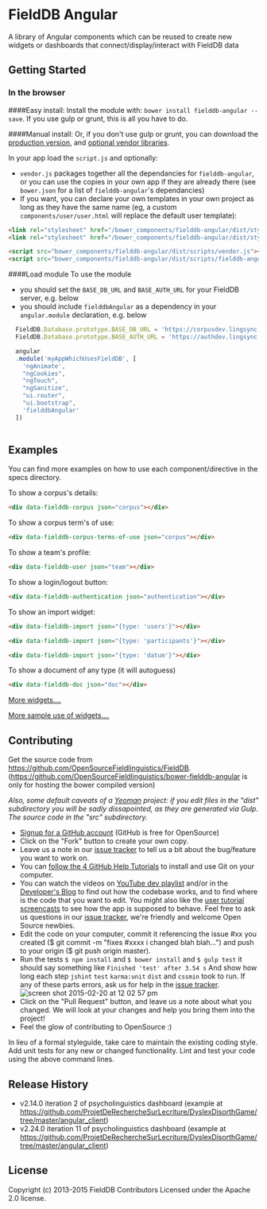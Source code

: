 # FieldDB Angular

A library of Angular components which can be reused to create new widgets or dashboards that connect/display/interact with FieldDB data

## Getting Started

### In the browser

####Easy install:
Install the module with: `bower install fielddb-angular --save`. If you use gulp or grunt, this is all you have to do.

####Manual install:
Or, if you don't use gulp or grunt, you can download the [production version][js], and [optional vendor libraries][vendor].

[js]: https://raw.github.com/OpenSourceFieldlinguistics/bower-fielddb-angular/master/dist/scripts/fielddb-angular.js
[vendor]: https://raw.github.com/OpenSourceFieldlinguistics/bower-fielddb-angular/master/dist/scripts/vendor.js

In your app load the `script.js` and optionally:
* `vendor.js` packages together all the dependancies for `fielddb-angular`, or you can use the copies in your own app if they are already there (see `bower.json` for a list of `fielddb-angular`'s dependancies) 
* If you want, you can declare your own templates in your own project as long as they have the same name (eg, a custom `components/user/user.html` will replace the default user template):

```html
<link rel="stylesheet" href="/bower_components/fielddb-angular/dist/styles/vendor.css" />
<link rel="stylesheet" href="/bower_components/fielddb-angular/dist/styles/fielddb-angular.css" />

<script src="bower_components/fielddb-angular/dist/scripts/vendor.js"></script>
<script src="bower_components/fielddb-angular/dist/scripts/fielddb-angular.js"></script>
```

####Load module
To use the module
* you should set the `BASE_DB_URL` and `BASE_AUTH_URL` for your FieldDB server, e.g. below
* you should include `fielddbAngular` as a dependency in your `angular.module` declaration, e.g. below
```javascript
  FieldDB.Database.prototype.BASE_DB_URL = 'https://corpusdev.lingsync.org';
  FieldDB.Database.prototype.BASE_AUTH_URL = 'https://authdev.lingsync.org';

  angular
  .module('myAppWhichUsesFieldDB', [
    'ngAnimate',
    "ngCookies",
    "ngTouch",
    "ngSanitize",
    "ui.router",
    "ui.bootstrap",
    'fielddbAngular'
  ])
  
```

## Examples

You can find more examples on how to use each component/directive in the specs directory.


To show a corpus's details:

```html
<div data-fielddb-corpus json="corpus"></div>
```

To show a corpus term's of use:

```html
<div data-fielddb-corpus-terms-of-use json="corpus"></div>
```

To show a team's profile:

```html
<div data-fielddb-user json="team"></div>
```

To show a login/logout button:

```html
<div data-fielddb-authentication json="authentication"></div>
```

To show an import widget:

```html
<div data-fielddb-import json="{type: 'users'}"></div>
```

```html
<div data-fielddb-import json="{type: 'participants'}"></div>
```

```html
<div data-fielddb-import json="{type: 'datum'}"></div>
```

To show a document of any type (it will autoguess)

```html
<div data-fielddb-doc json="doc"></div>
```


[More widgets....](https://github.com/OpenSourceFieldlinguistics/FieldDB/tree/master/angular_client/modules/core/src/components)

[More sample use of widgets....](https://github.com/OpenSourceFieldlinguistics/FieldDB/tree/master/angular_client/modules/core/src/components)


## Contributing

Get the source code from https://github.com/OpenSourceFieldlinguistics/FieldDB. (https://github.com/OpenSourceFieldlinguistics/bower-fielddb-angular is only for hosting the bower compiled version) 

_Also, some default caveats of a [Yeoman](http://yeoman.io/) project: if you edit files in the "dist" subdirectory you will be sadly dissapointed, as they are generated via Gulp. The source code in the "src" subdirectory._

* [Signup for a GitHub account](https://github.com/signup/free) (GitHub is free for OpenSource)
* Click on the "Fork" button to create your own copy.
* Leave us a note in our [issue tracker](https://github.com/OpenSourceFieldlinguistics/FieldDB/issues) to tell us a bit about the bug/feature you want to work on.
* You can [follow the 4 GitHub Help Tutorials](http://help.github.com/) to install and use Git on your computer.
* You can watch the videos on [YouTube dev playlist](https://www.youtube.com/playlist?list=PLUrH6CNxFDrO3zLHtHAMW-8u_v7TSvE-H) and/or in the [Developer's Blog](https://wwwdev.lingsync.org/dev.html) to find out how the codebase works, and to find where is the code that you want to edit. You might also like the [user tutorial screencasts](https://www.youtube.com/playlist?list=PLUrH6CNxFDrMtraL8hTLbLsQwdw1117FT) to see how the app is supposed to behave. Feel free to ask us questions in our [issue tracker](https://github.com/OpenSourceFieldlinguistics/FieldDB/issues), we're friendly and welcome Open Source newbies.
* Edit the code on your computer, commit it referencing the issue #xx you created ($ git commit -m "fixes #xxxx i changed blah blah...") and push to your origin ($ git push origin master).
* Run the tests `$ npm install` and  `$ bower install` and `$ gulp test` it should say something like `Finished 'test' after 3.54 s` And show how long each step `jshint` `test` `karma:unit` `dist` and `cssmin` took to run. If any of these parts errors, ask us for help in the [issue tracker](https://github.com/OpenSourceFieldlinguistics/FieldDB/issues).
![screen shot 2015-02-20 at 12 02 57 pm](https://cloud.githubusercontent.com/assets/196199/6281705/8294acc2-b8f8-11e4-829e-81f29314a980.png)
* Click on the "Pull Request" button, and leave us a note about what you changed. We will look at your changes and help you bring them into the project!
* Feel the glow of contributing to OpenSource :)


In lieu of a formal styleguide, take care to maintain the existing coding style. Add unit tests for any new or changed functionality. Lint and test your code using the above command lines.



## Release History

* v2.14.0 iteration 2 of psycholinguistics dashboard (example at https://github.com/ProjetDeRechercheSurLecriture/DyslexDisorthGame/tree/master/angular_client)
* v2.24.0 iteration 11 of psycholinguistics dashboard (example at https://github.com/ProjetDeRechercheSurLecriture/DyslexDisorthGame/tree/master/angular_client)

## License
Copyright (c) 2013-2015 FieldDB Contributors
Licensed under the Apache 2.0 license.
